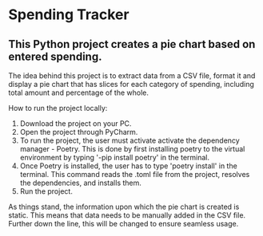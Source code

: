 # Spending Tracker

## This Python project creates a pie chart based on entered spending.

The idea behind this project is to extract data from a CSV file, format it and display a pie chart 
that has slices for each category of spending, including total amount and percentage of the whole. 


How to run the project locally:
1. Download the project on your PC.
2. Open the project through PyCharm.
3. To run the project, the user must activate activate the dependency manager - Poetry. This is done by first installing poetry to the virtual environment by typing '-pip install poetry' in the terminal.
4. Once Poetry is installed, the user has to type 'poetry install' in the terminal. This command reads the .toml file from the project, resolves the dependencies, and installs them.
7. Run the project.

As things stand, the information upon which the pie chart is created is static. This means that data needs to be manually 
added in the CSV file. Further down the line, this will be changed to ensure seamless usage. 

